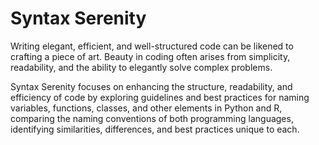 # Syntax Serenity

Writing elegant, efficient, and well-structured code can be likened to crafting a piece of art. Beauty in coding often arises from simplicity, readability, and the ability to elegantly solve complex problems.

Syntax Serenity focuses on enhancing the structure, readability, and efficiency of code by exploring guidelines and best practices for naming variables, functions, classes, and other elements in Python and R, comparing the naming conventions of both programming languages, identifying similarities, differences, and best practices unique to each.
